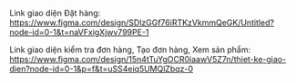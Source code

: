 Link giao diện Đặt hàng: https://www.figma.com/design/SDlzGGf76iRTKzVkmmQeGK/Untitled?node-id=0-1&t=naVFxigXjwv799PE-1

Link giao diện kiểm tra đơn hàng, Tạo đơn hàng, Xem sản phẩm: https://www.figma.com/design/15n4tTuYgOCR0iaawV5Z7n/thiet-ke-giao-dien?node-id=0-1&p=f&t=uSS4eiq5UMQlZbqz-0